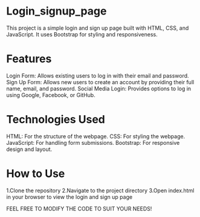 # Login_signup_page
This project is a simple login and sign up page built with HTML, CSS, and JavaScript. It uses Bootstrap for styling and responsiveness.

# Features
Login Form: Allows existing users to log in with their email and password.
Sign Up Form: Allows new users to create an account by providing their full name, email, and password.
Social Media Login: Provides options to log in using Google, Facebook, or GitHub.
# Technologies Used
HTML: For the structure of the webpage.
CSS: For styling the webpage.
JavaScript: For handling form submissions.
Bootstrap: For responsive design and layout.
# How to Use
1.Clone the repository
2.Navigate to the project directory
3.Open index.html in your browser to view the login and sign up page

FEEL FREE TO MODIFY THE CODE TO SUIT YOUR NEEDS!
